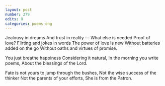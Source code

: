 ```yaml
---
layout: post
number: 279
edits: 8
categories: poems eng
---
```


Jealousy in dreams
And trust in reality —
What else is needed 
Proof of love?
Flirting and jokes in words 
The power of love is new
Without batteries added on the go 
Without oaths and virtues of promise.

You just breathe happiness
Considering it natural,
In the morning you write poems,
About the blessings of the Lord.

Fate is not yours to jump through the bushes,
Not the wise success of the thinker
Not the parents of your efforts,
She is from the Patron.
